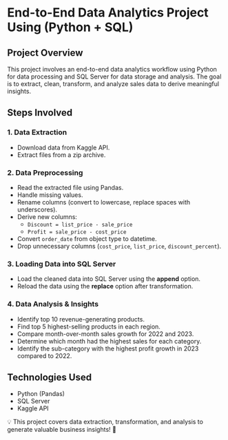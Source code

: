# End-to-End Data Analytics Project Using (Python + SQL)

## Project Overview

This project involves an end-to-end data analytics workflow using Python for data processing and SQL Server for data storage and analysis. The goal is to extract, clean, transform, and analyze sales data to derive meaningful insights.

## Steps Involved

### 1. Data Extraction

- Download data from Kaggle API.  
- Extract files from a zip archive.  

### 2. Data Preprocessing

- Read the extracted file using Pandas.  
- Handle missing values.  
- Rename columns (convert to lowercase, replace spaces with underscores).  
- Derive new columns:  
  - `Discount = list_price - sale_price`  
  - `Profit = sale_price - cost_price`  
- Convert `order_date` from object type to datetime.  
- Drop unnecessary columns (`cost_price`, `list_price`, `discount_percent`).  

### 3. Loading Data into SQL Server

- Load the cleaned data into SQL Server using the **append** option.  
- Reload the data using the **replace** option after transformation.  

### 4. Data Analysis & Insights

- Identify top 10 revenue-generating products.  
- Find top 5 highest-selling products in each region.  
- Compare month-over-month sales growth for 2022 and 2023.  
- Determine which month had the highest sales for each category.  
- Identify the sub-category with the highest profit growth in 2023 compared to 2022.  

## Technologies Used

- Python (Pandas)  
- SQL Server  
- Kaggle API  

💡 This project covers data extraction, transformation, and analysis to generate valuable business insights! 🚀
